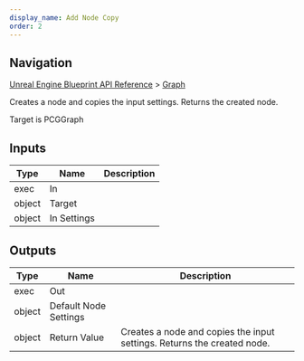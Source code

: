 ```yaml
---
display_name: Add Node Copy
order: 2
---
```

## Navigation

[Unreal Engine Blueprint API Reference](https://dev.epicgames.com/documentation/en-us/unreal-engine/BlueprintAPI) > [Graph](https://dev.epicgames.com/documentation/en-us/unreal-engine/BlueprintAPI/Graph)

Creates a node and copies the input settings. Returns the created node.

Target is PCGGraph

## Inputs

| Type | Name | Description |
| --- | --- | --- |
| exec | In |  |
| object | Target |  |
| object | In Settings |  |

## Outputs

| Type | Name | Description |
| --- | --- | --- |
| exec | Out |  |
| object | Default Node Settings |  |
| object | Return Value | Creates a node and copies the input settings. Returns the created node. |
